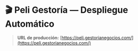 # 🎬 Peli Gestoría — Despliegue Automático

> **URL de producción:** [https://peli.gestorianegocios.com/](https://peli.gestorianegocios.com/)